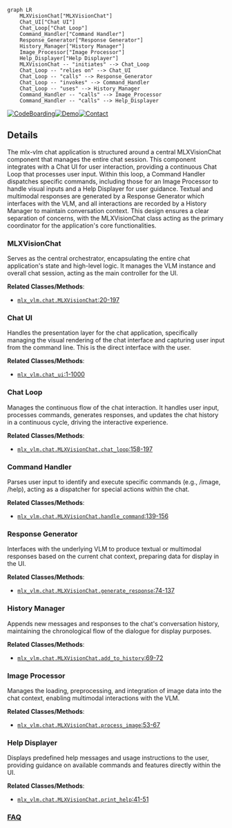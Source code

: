 ```mermaid
graph LR
    MLXVisionChat["MLXVisionChat"]
    Chat_UI["Chat UI"]
    Chat_Loop["Chat Loop"]
    Command_Handler["Command Handler"]
    Response_Generator["Response Generator"]
    History_Manager["History Manager"]
    Image_Processor["Image Processor"]
    Help_Displayer["Help Displayer"]
    MLXVisionChat -- "initiates" --> Chat_Loop
    Chat_Loop -- "relies on" --> Chat_UI
    Chat_Loop -- "calls" --> Response_Generator
    Chat_Loop -- "invokes" --> Command_Handler
    Chat_Loop -- "uses" --> History_Manager
    Command_Handler -- "calls" --> Image_Processor
    Command_Handler -- "calls" --> Help_Displayer
```

[![CodeBoarding](https://img.shields.io/badge/Generated%20by-CodeBoarding-9cf?style=flat-square)](https://github.com/CodeBoarding/GeneratedOnBoardings)[![Demo](https://img.shields.io/badge/Try%20our-Demo-blue?style=flat-square)](https://www.codeboarding.org/demo)[![Contact](https://img.shields.io/badge/Contact%20us%20-%20contact@codeboarding.org-lightgrey?style=flat-square)](mailto:contact@codeboarding.org)

## Details

The mlx-vlm chat application is structured around a central MLXVisionChat component that manages the entire chat session. This component integrates with a Chat UI for user interaction, providing a continuous Chat Loop that processes user input. Within this loop, a Command Handler dispatches specific commands, including those for an Image Processor to handle visual inputs and a Help Displayer for user guidance. Textual and multimodal responses are generated by a Response Generator which interfaces with the VLM, and all interactions are recorded by a History Manager to maintain conversation context. This design ensures a clear separation of concerns, with the MLXVisionChat class acting as the primary coordinator for the application's core functionalities.

### MLXVisionChat
Serves as the central orchestrator, encapsulating the entire chat application's state and high-level logic. It manages the VLM instance and overall chat session, acting as the main controller for the UI.


**Related Classes/Methods**:

- <a href="https://github.com/Blaizzy/mlx-vlm/blob/main/mlx_vlm/chat.py#L20-L197" target="_blank" rel="noopener noreferrer">`mlx_vlm.chat.MLXVisionChat`:20-197</a>


### Chat UI
Handles the presentation layer for the chat application, specifically managing the visual rendering of the chat interface and capturing user input from the command line. This is the direct interface with the user.


**Related Classes/Methods**:

- <a href="https://github.com/Blaizzy/mlx-vlm/blob/main/mlx_vlm/chat_ui.py#L1-L1000" target="_blank" rel="noopener noreferrer">`mlx_vlm.chat_ui`:1-1000</a>


### Chat Loop
Manages the continuous flow of the chat interaction. It handles user input, processes commands, generates responses, and updates the chat history in a continuous cycle, driving the interactive experience.


**Related Classes/Methods**:

- <a href="https://github.com/Blaizzy/mlx-vlm/blob/main/mlx_vlm/chat.py#L158-L197" target="_blank" rel="noopener noreferrer">`mlx_vlm.chat.MLXVisionChat.chat_loop`:158-197</a>


### Command Handler
Parses user input to identify and execute specific commands (e.g., /image, /help), acting as a dispatcher for special actions within the chat.


**Related Classes/Methods**:

- <a href="https://github.com/Blaizzy/mlx-vlm/blob/main/mlx_vlm/chat.py#L139-L156" target="_blank" rel="noopener noreferrer">`mlx_vlm.chat.MLXVisionChat.handle_command`:139-156</a>


### Response Generator
Interfaces with the underlying VLM to produce textual or multimodal responses based on the current chat context, preparing data for display in the UI.


**Related Classes/Methods**:

- <a href="https://github.com/Blaizzy/mlx-vlm/blob/main/mlx_vlm/chat.py#L74-L137" target="_blank" rel="noopener noreferrer">`mlx_vlm.chat.MLXVisionChat.generate_response`:74-137</a>


### History Manager
Appends new messages and responses to the chat's conversation history, maintaining the chronological flow of the dialogue for display purposes.


**Related Classes/Methods**:

- <a href="https://github.com/Blaizzy/mlx-vlm/blob/main/mlx_vlm/chat.py#L69-L72" target="_blank" rel="noopener noreferrer">`mlx_vlm.chat.MLXVisionChat.add_to_history`:69-72</a>


### Image Processor
Manages the loading, preprocessing, and integration of image data into the chat context, enabling multimodal interactions with the VLM.


**Related Classes/Methods**:

- <a href="https://github.com/Blaizzy/mlx-vlm/blob/main/mlx_vlm/chat.py#L53-L67" target="_blank" rel="noopener noreferrer">`mlx_vlm.chat.MLXVisionChat.process_image`:53-67</a>


### Help Displayer
Displays predefined help messages and usage instructions to the user, providing guidance on available commands and features directly within the UI.


**Related Classes/Methods**:

- <a href="https://github.com/Blaizzy/mlx-vlm/blob/main/mlx_vlm/chat.py#L41-L51" target="_blank" rel="noopener noreferrer">`mlx_vlm.chat.MLXVisionChat.print_help`:41-51</a>




### [FAQ](https://github.com/CodeBoarding/GeneratedOnBoardings/tree/main?tab=readme-ov-file#faq)